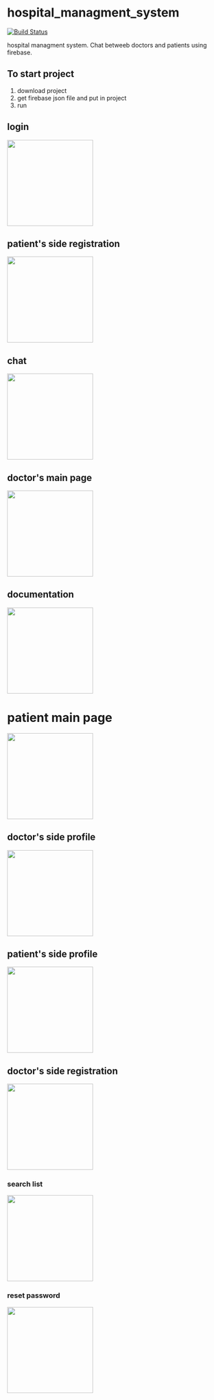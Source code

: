 # hospital_managment_system


[![Build Status](https://travis-ci.org/joemccann/dillinger.svg?branch=master)](https://travis-ci.org/joemccann/dillinger)

hospital managment system. Chat betweeb doctors and patients using firebase.

## To start project
1. download project 
2. get firebase json file and put in project
3. run



## login
<img src="https://github.com/aidarmen/hospital_managment_system/blob/main/assets/login.png"  width="200" >


## patient's side registration
<img src="https://github.com/aidarmen/hospital_managment_system/blob/main/assets/patient_registration.png"  width="200" >


## chat
<img src="https://github.com/aidarmen/hospital_managment_system/blob/main/assets/chat.png"  width="200" >


## doctor's main page
<img src="https://github.com/aidarmen/hospital_managment_system/blob/main/assets/doctor_main.png"  width="200" >


## documentation
<img src="https://github.com/aidarmen/hospital_managment_system/blob/main/assets/documentation.png"  width="200" >


# patient main page
<img src="https://github.com/aidarmen/hospital_managment_system/blob/main/assets/patient_main.png"  width="200" >


## doctor's side profile      
<img src="https://github.com/aidarmen/hospital_managment_system/blob/main/assets/profile_doctor.png"  width="200" >


## patient's side profile
<img src="https://github.com/aidarmen/hospital_managment_system/blob/main/assets/profile_patient.png"  width="200" >


## doctor's side registration
<img src="https://github.com/aidarmen/hospital_managment_system/blob/main/assets/registration_doctor.png"  width="200" >


### search list
<img src="https://github.com/aidarmen/hospital_managment_system/blob/main/assets/searchList.png"  width="200" >


### reset password
<img src="https://github.com/aidarmen/hospital_managment_system/blob/main/assets/reset.png"  width="200" >



